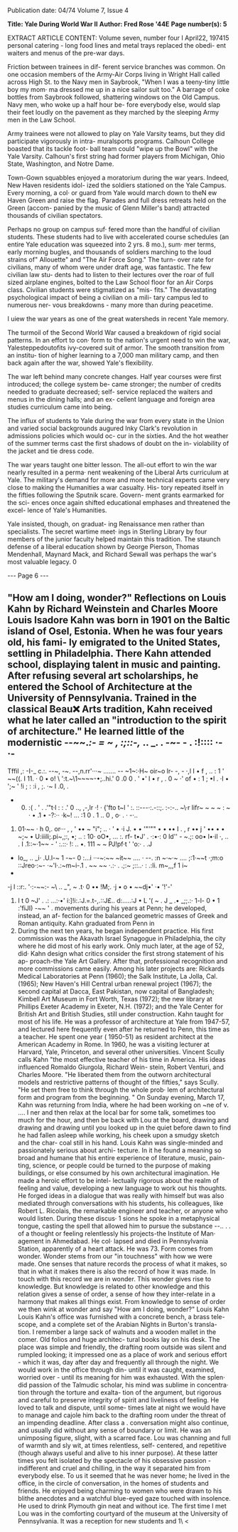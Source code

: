 Publication date: 04/74
Volume 7, Issue 4

**Title: Yale During World War II**
**Author: Fred Rose '44E**
**Page number(s): 5**

EXTRACT ARTICLE CONTENT:
Volume seven, number four I April22, 197415 
personal catering -
long food lines 
and metal trays replaced the obedi-
ent waiters and menus of the pre-war 
days. 

Friction between trainees in dif-
ferent service branches was common. 
On one occasion members of the 
Army-Air Corps living in Wright 
Hall called across High St. to the 
Navy men in Saybrook, "When I 
was a teeny-tiny little boy my mom· 
ma dressed me up in a nice sailor 
suit too." A barrage of coke bottles 
from Saybrook followed, shattering 
windows on the Old Campus. Navy 
men, who woke up a half hour be-
fore everybody else, would slap 
their feet loudly on the pavement as 
they marched by the sleeping Army 
men in the Law School. 

Army trainees were not allowed to 
play on Yale Varsity teams, but they 
did participate vigorously in intra-
muralsports programs. Calhoun 
College boasted that its tackle foot-
ball team could "wipe up the Bowl" 
with the Yale Varsity. Calhoun's 
first string had former players from 
Michigan, Ohio State, Washington, 
and Notre Dame. 

Town-Gown squabbles enjoyed a 
moratorium during the war years. 
Indeed, New Haven residents idol-
ized the soldiers stationed on the 
Yale Campus. Every morning, a col· 
or guard from Yale would march 
down to theN ew Haven Green and 
raise the flag. Parades and full dress 
retreats held on the Green (accom-
panied by the music of Glenn 
Miller's band) attracted thousands 
of civilian spectators. 

Perhaps no group on campus suf· 
fered more than the handful of 
civilian students. These students 
had to live with accelerated course 
schedules (an entire Yale education 
was squeezed into 2 yrs. 8 mo.), sum· 
mer terms, early morning bugles, 
and thousands of soldiers marching 
to the loud strains of" Allouette" 
and "The Air Force Song." The turn-
over rate for civilians, many of 
whom were under draft age, was 
fantastic. The few civilian law stu-
dents had to listen to their lectures 
over the roar of full sized airplane 
engines, bolted to the Law School 
floor for an Air Corps class. Civilian 
students were stigmatized as "mis-
fits." The devastating psychological 
impact of being a civilian on a mili-
tary campus led to numerous ner-
vous breakdowns -
many more than 
during peacetime. 

I uiew the war years as one of the 
great watersheds in recent Yale 
memory. 

The turmoil of the Second World 
War caused a breakdown of rigid 
social patterns. In an effort to con· 
form to the nation's urgent need to 
win the war, Yalesteppedoutofits 
ivy-covered suit of armor. The 
smooth transition from an institu-
tion of higher learning to a 7,000 
man military camp, and then back 
again after the war, showed Yale's 
flexibility. 

The war left behind many concrete 
changes. Half year courses were first 
introduced; the college system be-
came stronger; the number of credits 
needed to graduate decreased; self-
service replaced the waiters and 
menus in the dining halls; and an ex-
cellent language and foreign area 
studies curriculum came into being. 

The influx of students to Yale during 
the war from every state in the 
Union and varied social backgrounds 
augured Inky Clark's revolution in 
admissions policies which would oc-
cur in the sixties. And the hot 
weather of the summer terms cast 
the first shadows of doubt on the in-
violability of the jacket and tie dress 
code. 

The war years taught one bitter 
lesson. The all-out effort to win 
the war nearly resulted in a perma· 
nent weakening of the Liberal Arts 
curriculum at Yale. The military's 
demand for more and more technical 
experts came very close to making 
the Humanities a war casualty. His-
tory repeated itself in the fifties 
following the Sputnik scare. Govern-
ment grants earmarked for the sci-
ences once again shifted educational 
emphases and threatened the excel-
lence of Yale's Humanities. 

Yale insisted, though, on graduat-
ing Renaissance men rather than 
specialists. The secret wartime meet· 
ings in Sterling Library by four 
members of the junior faculty helped 
maintain this tradition. The staunch 
defense of a liberal education shown 
by George Pierson, Thomas 
Mendenhall, Maynard Mack, and 
Richard Sewall was perhaps the 
war's most valuable legacy. 0 





--- Page 6 ---

"How am I doing, wonder?" 
Reflections on Louis Kahn 
by Richard Weinstein and Charles Moore 
Louis Isadore Kahn was born in 1901 
on the Baltic island of Osel, Estonia. 
When he was four years old, his fami-
ly emigrated to the United States, 
settling in Philadelphia. There Kahn 
attended school, displaying talent in 
music and painting. After refusing 
several art scholarships, he entered 
the School of Architecture at the 
University of Pennsylvania. 
Trained in the classical Beau:x: 
Arts tradition, Kahn received what 
he later called an "introduction 
to the spirit of architecture." He 
learned little of the modernistic 
--~~._:- = ~ 
, 
:;::-,_ .. _. 
. -~- -
. 
:!:::: ·- ·-
-
Tffil 
,: -I-_ c.:. --~, -~. --,n.rr'···~ ....... -- ~1~:·H~ oir~o 
lr- -, - ·,l 
I 
• 
f 
, .. : 
1 
' ~~((. 
I 11. 
· 
0
• o! 
\ \':t.~\1~~~~-•;..hi.' 
0 
.0 
0 
. ' •' l 
• r 
, . 0 ~ 
·' of 
• 
:
1 
; 
•I . 
·I 
•
';~
' !i 
; 
: :i 
, ;. 
·~ 
I 
.0, 
. 
- 0. :( . ' . .'"t·l : : .' 
0 .., ,-,lr ·! · {'fto t~l ' 
:. ::---·:.-::;. :-:-.. ~\·r lifr~ ~ ~ 
~ : ~ · 
• .1 
• -?:·· ·k~! ... 
:1 0 . 1 .. 0 
, o· 
. · -·.. 
1. 01·~~ · h 
0,. or··· , 
, ' •• 
~ "i"; .. 
· ' 
• 
·i 
J. 
• • 
'"'"" 
• • 
•• I . , 
r 
•• j 
' 
•• 
• 
• ~;~ • U:iiili;.pi~,;:, 
•; .. : 10· oO•, ... :. rf- t•J' . ·:•·: 
0 ld'' - ~.;: oo• l•·il 
·, .. . I 
.1::~·1\~~ -
' :.::· 
!: .. 
•. 
111 
~ 
~ PJ!pf·t '
'o:· . .J 
- lo_, .. _i· .U.l-~
1 
-~-
0 :...i ··-~:~~ ~it~~ 
.... · --. :n
~·~·~ .... ;:1·~~t ·;m:o 
::Jreo·:~- ·~'l·.:~m~i-.1
. ~~ 
~~ ·.:· . 
.;:~ ;::..· 
: .:li. 
m~,,,f
1 i~
-
-j
l ::r:. 
'·:-~~:-
~\ .. _", 
~ .t· 
0 
•• !M;. ·j 
•
o 
• 
~~dj•' ·• 
'!'-' 
1. I t 
0 ~J' . .: ...:·•' 
i:]!i:.:J.=.t-,.::J£.. d:.....:J • L '( ~ . J _ .• _;;.:· 1-l-
0
• 1 :'fiJI) 
-~~ '
. 
movements during his years at 
Penn; he developed, instead, an af-
fection for the balanced geometric 
masses of Greek and Roman 
antiquity. 
Kahn graduated from Penn in 
1924. During the next ten years, he 
began independent practice. His first 
commission was the Akavath Israel 
Synagogue in Philadelphia, the city 
where he did most of his early work. 
Only much later, at the age of 52, did· 
Kahn design what critics consider 
the first strong statement of his ap-
proach-the Yale Art Gallery. After 
that, professional recognition and 
more commissions came easily. 
Among his later projects are: 
Rickards Medical Laboratories at 
Penn (1960); the Salk Institute, La 
Jolla, Cal. (1965); New Haven's Hill 
Central urban renewal project 
(1967); the second capital at Dacca, 
East Pakistan, now capital of 
Bangladesh; Kimbell Art Museum in 
Fort Worth, Texas (1972); the new 
library at Phillips Exeter Academy 
in Exeter, N.H. (1972); and the Yale 
Center for British Art and British 
Studies, still under construction. 
Kahn taught for most of his life. 
He was a professor of architecture at 
Yale from 1947-57, and lectured here 
frequently even after he returned to 
Penn, this time as a teacher. He 
spent one year ( 1950-51) as resident 
architect at the American Academy 
in Rome. In 1960, he was a visiting 
lecturer at Harvard, Yale, Princeton, 
and several other universities. 
Vincent Scully calls Kahn "the 
most effective teacher of his time in 
America. His ideas influenced 
Romaldo Giurgola, Richard Wein-
stein, Robert Venturi, and Charles 
Moore. "He liberated them from the 
outworn architectural models and 
restrictive patterns of thought of the 
fifties," says Scully. "He set them 
free to think through the whole prob· 
lem of architectural form and 
program from the beginning. " 
On Sunday evening, March 17, 
Kahn was returning from India, 
where he had been working on ~ne of 
v. 
.... 
I 
ner and then relax at the local bar for 
some talk, sometimes too much for 
the hour, and then be back with Lou 
at the board, drawing and drawing 
and drawing until you looked up in 
the quiet before dawn to find he had 
fallen asleep while working, his cheek 
upon a smudgy sketch and the char-
coal still in his hand. 
Louis Kahn was single-minded 
and passionately serious about archi-
tecture. In it he found a meaning so 
broad and humane that his entire 
experience of literature, music, pain-
ting, science, or people could be 
turned to the purpose of making 
buildings, or else consumed by his 
own architectural imagination. He 
made a heroic effort to be intel-
lectually rigorous about the realm of 
feeling and value, developing a new 
language to work out his thoughts. 
He forged ideas in a dialogue that 
was really with himself but was also 
mediated through conversations 
with his students, his colleagues, like 
Robert L. Ricolais, the remarkable 
engineer and teacher, or anyone who 
would listen. During these discus· 
1 sions he spoke in a metaphysical 
tongue, casting the spell that 
allowed him to pursue the substance 
--.. . . of a thought or feeling relentlessly 
his projects-the Institute of Man· 
agement in Ahmedabad. He col· 
lapsed and died in Pennsylvania 
Station, apparently of a heart attack. 
He was 73. 
Form comes from wonder. Wonder 
stems from our "in touchness" with 
how we were made. One senses that 
nature records the process of what it 
makes, so that in what it makes 
there is also the record of how it was 
made. In touch with this record we 
are in wonder. This wonder gives rise 
to knowledge. But knowledge is 
related to other knowledge and this 
relation gives a sense of order, a 
sense of how they inter-relate in a 
harmony that makes all things exist. 
From knowledge to sense of order we 
then wink at wonder and say "How 
am I doing, wonder?" 
Louis Kahn 
Louis Kahn's office was furnished 
with a concrete bench, a brass tele-
scope, and a complete set of the 
Arabian Nights in Burton's transla-
tion. I remember a large sack of 
walnuts and a wooden mallet in the 
comer. Old folios and huge architec-
tural books lay on his desk. The 
place was simple and friendly, the 
drafting room outside was silent and 
rumpled looking; it impressed one as 
a place of work and serious effort -
which it was, day after day and 
frequently all through the night. We 
would work in the office through din-
until it was caught, examined, 
worried over -
until its meaning for 
him was exhausted. With the splen· 
did passion of the Talmudic scholar, 
his mind was sublime in concentra· 
tion through the torture and exalta-
tion of the argument, but rigorous 
and careful to preserve integrity of 
spirit and liveliness of feeling. He 
loved to talk and dispute, until some-
times late at night we would have to 
manage and cajole him back to the 
drafting room under the threat of an 
impending deadline. After class a 
. conversation might also continue, 
and usually did without any sense of 
boundary or limit. 
He was an unimposing figure, 
slight, with a scarred face. Lou 
was channing and full of warmth and 
sly wit, at times relentless, self-
centered, and repetitive (though 
always useful and alive to his inner 
purpose). At these latter times you 
felt isolated by the spectacle of his 
obsessive passion -
indifferent and 
cruel and chilling, in the way it 
separated him from everybody else. 
To us it seemed that he was never 
home; he lived in the office, in the 
circle of conversation, in the homes 
of students and friends. He enjoyed 
being charming to women who were 
drawn to his blithe anecdotes and a 
watchful blue-eyed gaze touched 
with insolence. He used to drink 
Plymouth gin neat and without ice. 
The first time I met Lou was in the 
comforting courtyard of the museum 
at the University of Pennsylvania. It 
was a reception for new students and 
1\ 
<